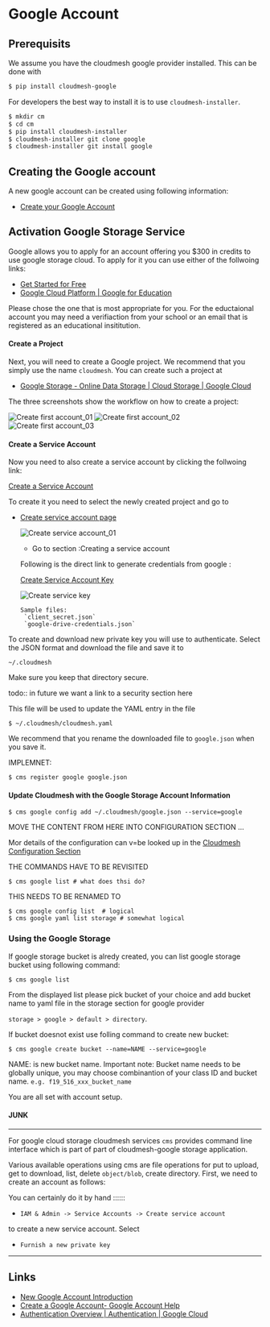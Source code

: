 # Google Account

## Prerequisits

We assume you have the cloudmesh google provider installed. This can be done with 

```bash
$ pip install cloudmesh-google
```

For developers the best way to install it is to use `cloudmesh-installer`. 

```bash
$ mkdir cm
$ cd cm
$ pip install cloudmesh-installer
$ cloudmesh-installer git clone google
$ cloudmesh-installer git install google
```

## Creating the Google account

A new google account can be created using following information:

* [Create your Google Account](https://accounts.google.com/signup/v2/webcreateaccount)
 

## Activation Google Storage Service

Google allows you to apply for an account offering you $300 in credits to use
google storage cloud. To apply for it you can use either of the follwoing links:

* [Get Started for Free](https://console.cloud.google.com/freetrial?_ga=2.36435558.-733144975.1575249772&_gac=1.216762084.1575249889.CjwKCAiA5o3vBRBUEiwA9PVzavyytvYEKObpJV-GtriRXXj9JCtqPkm3TEpyZ6pDgOHWgDXuqZ7tFBoCjacQAvD_BwE)
* [Google Cloud Platform | Google for Education](https://edu.google.com/products/google-cloud-platform/?utm_source=google&utm_medium=cpc&utm_campaign=na-US-all-en-dr-bkws-all-all-trial-b-dr-1007179&utm_content=text-ad-none-any-DEV_c-CRE_182323152622-ADGP_Hybrid%20%7C%20AW%20SEM%20%7C%20SKWS%20%7C%20US%20%7C%20en%20%7C%20Multi%20~%20Student-KWID_43700018304461092-kwd-285517564251&utm_term=KW_%2Bstudent%20%2Bcloud-ST_%2BStudent%20%2BCloud&gclid=EAIaIQobChMI07zC9eeV5gIVhMBkCh2yMwA2EAAYASAAEgKmHfD_BwE&modal_active=none)

Please chose the one that is most appropriate for you. For the eductaional
account you may need a verifiaction from your school or an email that is
registered as an educational insititution.

#### Create a Project

Next, you will need to create a Google project. We recommend that you simply
use the name `cloudmesh`. You can create such a project at
  
* [Google Storage - Online Data Storage | Cloud Storage | Google Cloud](<https://console.cloud.google.com/>)
  
The three screenshots show the workflow on how to create a project:
   
![Create first account_01](images/MyAccount_01.png)
![Create first account_02](images/MyAccount_02.png)
![Create first account_03](images/MyAccount_03.png)
   
#### Create a Service Account

Now you need to also create a service account by clicking the follwoing link:
  
  [Create a Service Account](https://console.cloud.google.com/apis/credentials/serviceaccountkey?project=cloudmesh-class&folder&organizationId)
  
To create it you need to select the newly created project and go to 

* [Create service account page](https://cloud.google.com/docs/authentication/production)
   
   ![Create service account_01](images/CreateServiceAccount_01.png)

   * Go to section :Creating a service account 
   
  Following is the direct link to generate credentials from google :
  
    [Create Service Account Key](https://console.cloud.google.com/apis/credentials/serviceaccountkey)
    
    ![Create service key](images/CreateKey_01.png)

      Sample files:
       `client_secret.json` 
       `google-drive-credentials.json`

To create and download new private key you will use to authenticate. Select the
JSON format and download the file and save it to 


`~/.cloudmesh`

Make sure you keep that directory secure.

todo:: in future we want a link to a security section here

This file will be used to update the YAML  entry in the file

`$ ~/.cloudmesh/cloudmesh.yaml`

We recommend that you rename the downloaded file to `google.json` when you save
it.

IMPLEMNET:

```
$ cms register google google.json
```



#### Update Cloudmesh with the Google Storage Account Information



```
$ cms google config add ~/.cloudmesh/google.json --service=google 
```


MOVE THE CONTENT FROM HERE INTO CONFIGURATION SECTION ...


Mor details of the configuration can v=be looked up in the [Cloudmesh  Configuration Section](MISSING)

THE COMMANDS HAVE TO BE REVISITED

```
$ cms google list # what does thsi do?
```

THIS NEEDS TO BE RENAMED TO 

```
$ cms google config list  # logical
$ cms google yaml list storage # somewhat logical

```



### Using the Google Storage


If google storage bucket is alredy created, you can list google storage bucket
using following command:

```
$ cms google list 
```

From the displayed list please pick bucket of your choice and add bucket name
to yaml file in the storage section for google provider

`storage > google > default > directory`.

If bucket doesnot exist use folling command to create new bucket:

```
$ cms google create bucket --name=NAME --service=google
```

NAME: is new bucket name.
Important note: Bucket name needs to be globally unique, you may choose combinantion
of your class ID and bucket name. 
`e.g. f19_516_xxx_bucket_name`

You are all set with account setup.

#### JUNK

-----------------

For google cloud storage cloudmesh services `cms` provides command line
interface which is part of part of cloudmesh-google storage application.


Various available operations using cms are file operations for put to upload, get to download,
list, delete `object/blob`, create directory. First, we need to create an
account as follows:


You can certainly do it by hand ::::::

* `IAM & Admin -> Service Accounts -> Create service account`

 to create a new service account. Select 
 
* `Furnish a new private key` 

--------------------

## Links

* [New Google Account Introduction](https://myaccount.google.com/intro)
* [Create a Google Account- Google Account Help](<https://support.google.com/accounts/answer/27441>)
* [Authentication Overview | Authentication | Google Cloud](https://cloud.google.com/docs/authentication/)

